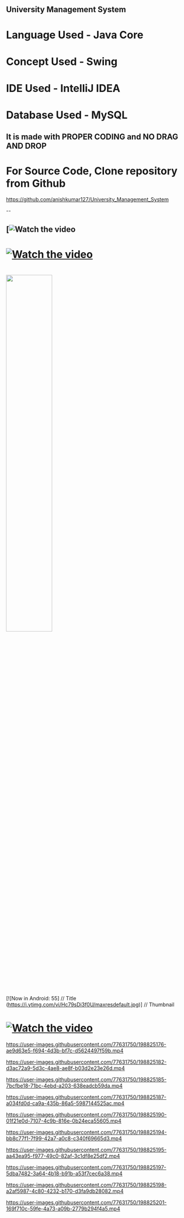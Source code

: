 ## University Management System

# Language Used -  Java Core
# Concept Used - Swing
# IDE Used - IntelliJ IDEA
# Database Used - MySQL

It is made with PROPER CODING and NO DRAG AND DROP
---------------------------------------------------------------------------------------------------------- 
# For Source Code, Clone repository from Github
https://github.com/anishkumar127/University_Management_System


--

[![Watch the video](https://www.youtube.com/watch?v=mvTPn_qbHvw)
--
[![Watch the video](https://img.youtube.com/vi/T-D1KVIuvjA/maxresdefault.jpg)](https://www.youtube.com/watch?v=mvTPn_qbHvw)
==
[<img src="https://i.ytimg.com/vi/Hc79sDi3f0U/maxresdefault.jpg" width="50%">](https://www.youtube.com/watch?v=mvTPn_qbHvw "Now in Android: 55")
===
[![Now in Android: 55]          // Title
(https://i.ytimg.com/vi/Hc79sDi3f0U/maxresdefault.jpg)] // Thumbnail

[//]: # (&#40;https://www.youtube.com/watch?v=Hc79sDi3f0U "Now in Android: 55"&#41;   )
[![Watch the video](https://img.youtube.com/vi/mvTPn_qbHvw/maxresdefault.jpg)](https://www.youtube.com/watch?v=mvTPn_qbHvw)
==
https://user-images.githubusercontent.com/77631750/198825176-ae9d63e5-f694-4d3b-bf7c-d5624497f59b.mp4



https://user-images.githubusercontent.com/77631750/198825182-d3ac72a9-5d3c-4ae8-ae8f-b03d2e23e26d.mp4



https://user-images.githubusercontent.com/77631750/198825185-7bcfbe18-71bc-4ebd-a203-638eadcb59da.mp4



https://user-images.githubusercontent.com/77631750/198825187-a034fd0d-ca9a-435b-86a5-5987144525ac.mp4



https://user-images.githubusercontent.com/77631750/198825190-01f21e0d-7107-4c9b-816e-0b24eca55605.mp4



https://user-images.githubusercontent.com/77631750/198825194-bb8c77f1-7f99-42a7-a0c8-c340f69665d3.mp4



https://user-images.githubusercontent.com/77631750/198825195-aa43ea95-f977-49c0-82af-3c1df8e25df2.mp4



https://user-images.githubusercontent.com/77631750/198825197-5dba7482-3a64-4b18-b91b-a53f7cec6a38.mp4



https://user-images.githubusercontent.com/77631750/198825198-a2af5987-4c80-4232-b170-d3fa9db28082.mp4



https://user-images.githubusercontent.com/77631750/198825201-169f710c-59fe-4a73-a09b-2779b294f4a5.mp4

